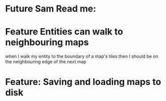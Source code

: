 # Future Sam Read me:


# Feature Entities can walk to neighbouring maps

when I walk my entity to the boundary of a map's tiles
then I should be on the neighbouring edge of the next map



# Feature: Saving and loading maps to disk